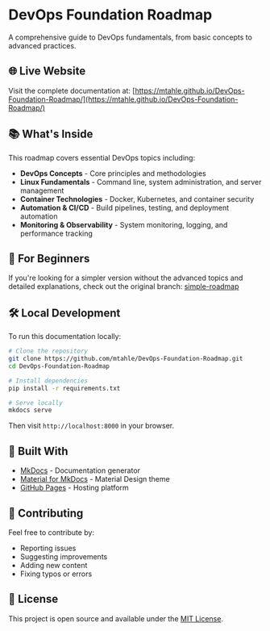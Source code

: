 # DevOps Foundation Roadmap

A comprehensive guide to DevOps fundamentals, from basic concepts to advanced practices.

## 🌐 Live Website

Visit the complete documentation at: [https://mtahle.github.io/DevOps-Foundation-Roadmap/](https://mtahle.github.io/DevOps-Foundation-Roadmap/)

## 📚 What's Inside

This roadmap covers essential DevOps topics including:

- **DevOps Concepts** - Core principles and methodologies
- **Linux Fundamentals** - Command line, system administration, and server management
- **Container Technologies** - Docker, Kubernetes, and container security
- **Automation & CI/CD** - Build pipelines, testing, and deployment automation
- **Monitoring & Observability** - System monitoring, logging, and performance tracking

## 🚀 For Beginners

If you're looking for a simpler version without the advanced topics and detailed explanations, check out the original branch: [simple-roadmap](https://github.com/mtahle/DevOps-Foundation-Roadmap/tree/simple-roadmap)

## 🛠️ Local Development

To run this documentation locally:

```bash
# Clone the repository
git clone https://github.com/mtahle/DevOps-Foundation-Roadmap.git
cd DevOps-Foundation-Roadmap

# Install dependencies
pip install -r requirements.txt

# Serve locally
mkdocs serve
```

Then visit `http://localhost:8000` in your browser.

## 📖 Built With

- [MkDocs](https://www.mkdocs.org/) - Documentation generator
- [Material for MkDocs](https://squidfunk.github.io/mkdocs-material/) - Material Design theme
- [GitHub Pages](https://pages.github.com/) - Hosting platform

## 🤝 Contributing

Feel free to contribute by:

- Reporting issues
- Suggesting improvements
- Adding new content
- Fixing typos or errors

## 📄 License

This project is open source and available under the [MIT License](LICENSE).